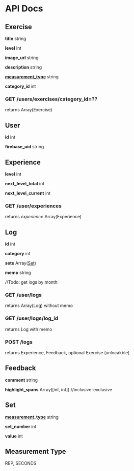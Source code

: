 # API Docs

## Exercise
**title** string

**level** int

**image_url** string

**description** string

**[measurement_type](#measurement-type)** string

**category_id** int

### GET /users/exercises/category_id=??
returns Array(Exercise)

## User
**id** int

**firebase_uid** string

## Experience
**level** int

**next_level_total** int

**next_level_current** int

### GET /user/experiences
returns *experience* Array(Experience)

## Log
**id** int

**category** int

**sets** Array([Set](#set)) 

**memo** string

//Todo: get logs by month

### GET /user/logs
returns Array(Log) without memo

### GET /user/logs/log_id
returns Log with memo

### POST /logs
returns Experience, Feedback, optional Exercise (unlocakble)

## Feedback
**comment** string

**highlight_spans** Array([int, int]) //inclusive-exclusive

## Set
**[measurement_type](#measurement-type)** string

**set_number** int

**value** int

## Measurement Type
REP, SECONDS
